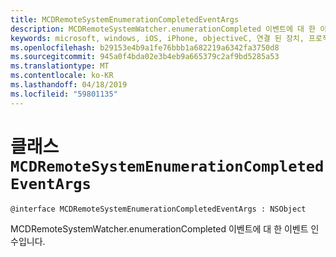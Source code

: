 ```yaml
---
title: MCDRemoteSystemEnumerationCompletedEventArgs
description: MCDRemoteSystemWatcher.enumerationCompleted 이벤트에 대 한 이벤트 인수입니다.
keywords: microsoft, windows, iOS, iPhone, objectiveC, 연결 된 장치, 프로젝트 로마
ms.openlocfilehash: b29153e4b9a1fe76bbb1a682219a6342fa3750d8
ms.sourcegitcommit: 945a0f4bda02e3b4eb9a665379c2af9bd5285a53
ms.translationtype: MT
ms.contentlocale: ko-KR
ms.lasthandoff: 04/18/2019
ms.locfileid: "59801135"
---
```

# <a name="class-mcdremotesystemenumerationcompletedeventargs"></a>클래스 `MCDRemoteSystemEnumerationCompletedEventArgs` 

```
@interface MCDRemoteSystemEnumerationCompletedEventArgs : NSObject
```  

MCDRemoteSystemWatcher.enumerationCompleted 이벤트에 대 한 이벤트 인수입니다.
